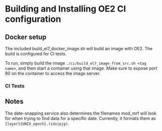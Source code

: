 # Building and Installing OE2 CI configuration

## Docker setup

The included build_el7_docker_image.sh will build an image with OE2. The build 
is configured for CI tests.

To run, simply build the image `./ci/build_el7_image_from_src.sh <tag name>`, and then start a
container using that image. Make sure to expose port 80 on the container to
access the image server.

### CI Tests



## Notes

The date-snapping service also determines the filenames mod_mrf will look for
when trying to find data for a specific date. Currently, it formats them as
`{layer}{UNIX_epoch}.(idx|pjg)`.
